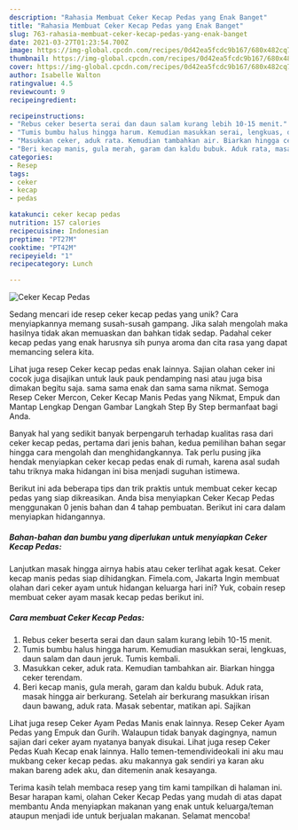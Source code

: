 ```yaml
---
description: "Rahasia Membuat Ceker Kecap Pedas yang Enak Banget"
title: "Rahasia Membuat Ceker Kecap Pedas yang Enak Banget"
slug: 763-rahasia-membuat-ceker-kecap-pedas-yang-enak-banget
date: 2021-03-27T01:23:54.700Z
image: https://img-global.cpcdn.com/recipes/0d42ea5fcdc9b167/680x482cq70/ceker-kecap-pedas-foto-resep-utama.jpg
thumbnail: https://img-global.cpcdn.com/recipes/0d42ea5fcdc9b167/680x482cq70/ceker-kecap-pedas-foto-resep-utama.jpg
cover: https://img-global.cpcdn.com/recipes/0d42ea5fcdc9b167/680x482cq70/ceker-kecap-pedas-foto-resep-utama.jpg
author: Isabelle Walton
ratingvalue: 4.5
reviewcount: 9
recipeingredient:

recipeinstructions:
- "Rebus ceker beserta serai dan daun salam kurang lebih 10-15 menit."
- "Tumis bumbu halus hingga harum. Kemudian masukkan serai, lengkuas, daun salam dan daun jeruk. Tumis kembali."
- "Masukkan ceker, aduk rata. Kemudian tambahkan air. Biarkan hingga ceker terendam."
- "Beri kecap manis, gula merah, garam dan kaldu bubuk. Aduk rata, masak hingga air berkurang. Setelah air berkurang masukkan irisan daun bawang, aduk rata. Masak sebentar, matikan api. Sajikan"
categories:
- Resep
tags:
- ceker
- kecap
- pedas

katakunci: ceker kecap pedas 
nutrition: 157 calories
recipecuisine: Indonesian
preptime: "PT27M"
cooktime: "PT42M"
recipeyield: "1"
recipecategory: Lunch

---
```



![Ceker Kecap Pedas](https://img-global.cpcdn.com/recipes/0d42ea5fcdc9b167/680x482cq70/ceker-kecap-pedas-foto-resep-utama.jpg)

Sedang mencari ide resep ceker kecap pedas yang unik? Cara menyiapkannya memang susah-susah gampang. Jika salah mengolah maka hasilnya tidak akan memuaskan dan bahkan tidak sedap. Padahal ceker kecap pedas yang enak harusnya sih punya aroma dan cita rasa yang dapat memancing selera kita.

Lihat juga resep Ceker kecap pedas enak lainnya. Sajian olahan ceker ini cocok juga disajikan untuk lauk pauk pendamping nasi atau juga bisa dimakan begitu saja. sama sama enak dan sama sama nikmat. Semoga Resep Ceker Mercon, Ceker Kecap Manis Pedas yang Nikmat, Empuk dan Mantap Lengkap Dengan Gambar Langkah Step By Step bermanfaat bagi Anda.

Banyak hal yang sedikit banyak berpengaruh terhadap kualitas rasa dari ceker kecap pedas, pertama dari jenis bahan, kedua pemilihan bahan segar hingga cara mengolah dan menghidangkannya. Tak perlu pusing jika hendak menyiapkan ceker kecap pedas enak di rumah, karena asal sudah tahu triknya maka hidangan ini bisa menjadi suguhan istimewa.


Berikut ini ada beberapa tips dan trik praktis untuk membuat ceker kecap pedas yang siap dikreasikan. Anda bisa menyiapkan Ceker Kecap Pedas menggunakan 0 jenis bahan dan 4 tahap pembuatan. Berikut ini cara dalam menyiapkan hidangannya.

<!--inarticleads1-->

##### Bahan-bahan dan bumbu yang diperlukan untuk menyiapkan Ceker Kecap Pedas:



Lanjutkan masak hingga airnya habis atau ceker terlihat agak kesat. Ceker kecap manis pedas siap dihidangkan. Fimela.com, Jakarta Ingin membuat olahan dari ceker ayam untuk hidangan keluarga hari ini? Yuk, cobain resep membuat ceker ayam masak kecap pedas berikut ini. 

<!--inarticleads2-->

##### Cara membuat Ceker Kecap Pedas:

1. Rebus ceker beserta serai dan daun salam kurang lebih 10-15 menit.
1. Tumis bumbu halus hingga harum. Kemudian masukkan serai, lengkuas, daun salam dan daun jeruk. Tumis kembali.
1. Masukkan ceker, aduk rata. Kemudian tambahkan air. Biarkan hingga ceker terendam.
1. Beri kecap manis, gula merah, garam dan kaldu bubuk. Aduk rata, masak hingga air berkurang. Setelah air berkurang masukkan irisan daun bawang, aduk rata. Masak sebentar, matikan api. Sajikan


Lihat juga resep Ceker Ayam Pedas Manis enak lainnya. Resep Ceker Ayam Pedas yang Empuk dan Gurih. Walaupun tidak banyak dagingnya, namun sajian dari ceker ayam nyatanya banyak disukai. Lihat juga resep Ceker Pedas Kuah Kecap enak lainnya. Hallo temen-temendivideokali ini aku mau mukbang ceker kecap pedas. aku makannya gak sendiri ya karan aku makan bareng adek aku, dan ditemenin anak kesayanga. 

Terima kasih telah membaca resep yang tim kami tampilkan di halaman ini. Besar harapan kami, olahan Ceker Kecap Pedas yang mudah di atas dapat membantu Anda menyiapkan makanan yang enak untuk keluarga/teman ataupun menjadi ide untuk berjualan makanan. Selamat mencoba!
